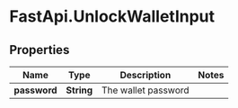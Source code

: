 # FastApi.UnlockWalletInput

## Properties

Name | Type | Description | Notes
------------ | ------------- | ------------- | -------------
**password** | **String** | The wallet password | 


